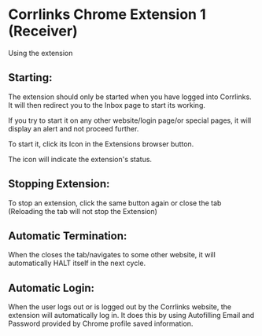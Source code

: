 # Corrlinks Chrome Extension 1 (Receiver)

Using the extension

## Starting:

The extension should only be started when you have logged into Corrlinks. It will then redirect you to the Inbox page to start its working.

If you try to start it on any other website/login page/or special pages, it will display an alert and not proceed further.

To start it, click its Icon in the Extensions  browser button. 

The icon will indicate the extension's status.

## Stopping Extension:

To stop an extension, click the same button again or close the tab (Reloading the tab will not stop the Extension)


## Automatic Termination:
When the closes the tab/navigates to some other website, it will automatically HALT itself in the next cycle.

## Automatic Login:
When the user logs out or is logged out by the Corrlinks website, the extension will automatically log in. It does this by using Autofilling Email and Password provided by Chrome profile saved information.


